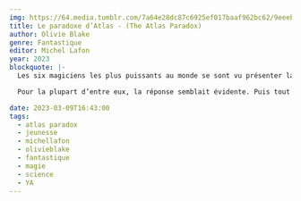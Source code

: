 ```yaml
---
img: https://64.media.tumblr.com/7a64e28dc87c6925ef017baaf962bc62/9eeeb3e0eb807afa-38/s640x960/4f0bc44f0cbccc42a1359b2cf400f1dfcbbbe0da.jpg
title: Le paradoxe d’Atlas - (The Atlas Paradox)
author: Olivie Blake
genre: Fantastique
editor: Michel Lafon
year: 2023
blockquote: |-
  Les six magiciens les plus puissants au monde se sont vu présenter la plus grande opportunité de leur vie – et doivent désormais faire un choix lourd de conséquences. Sont-ils prêts à tuer l’un des leurs afin d’accéder au pouvoir infini ?

  Pour la plupart d’entre eux, la réponse semblait évidente. Puis tout s’est effondré. Des alliances sont mises à l’épreuve, des cœurs sont brisés, et la Société alexandrienne est dévoilée au grand jour pour ce qu’elle est véritablement : une société secrète avec un pouvoir incommensurable capable de bouleverser le monde, menée par un leader dont l’objectif est de changer la vie telle que nous la connaissons... et ses plans pour y parvenir sont déjà en marche.

date: 2023-03-09T16:43:00
tags:
  - atlas paradox
  - jeunesse
  - michellafon
  - olivieblake
  - fantastique
  - magie
  - science
  - YA
---
```

